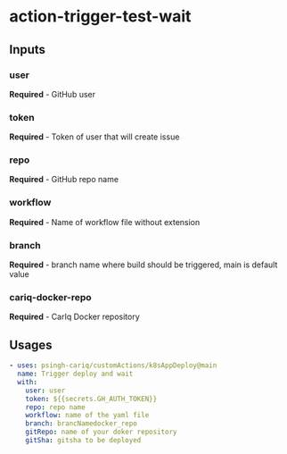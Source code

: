 # action-trigger-test-wait

## Inputs
### user
**Required** - GitHub user
### token
**Required** - Token of user that will create issue
### repo
**Required** - GitHub repo name
### workflow
**Required** - Name of workflow file without extension
### branch
**Required** - branch name where build should be triggered, main is default value
### cariq-docker-repo
**Required** - CarIq Docker repository

## Usages
```yaml
- uses: psingh-cariq/customActions/k8sAppDeploy@main
  name: Trigger deploy and wait
  with:
    user: user
    token: ${{secrets.GH_AUTH_TOKEN}}
    repo: repo name
    workflow: name of the yaml file 
    branch: brancNamedocker_repo
    gitRepo: name of your doker repository
    gitSha: gitsha to be deployed
```
